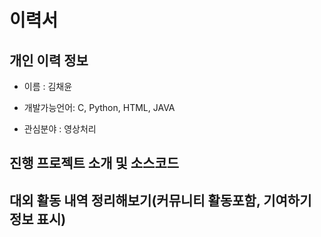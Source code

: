 # 이력서

## 개인 이력 정보
* 이름 : 김채윤

* 개발가능언어: C, Python, HTML, JAVA

* 관심분야 : 영상처리

## 진행 프로젝트 소개 및 소스코드

## 대외 활동 내역 정리해보기(커뮤니티 활동포함, 기여하기 정보 표시)
